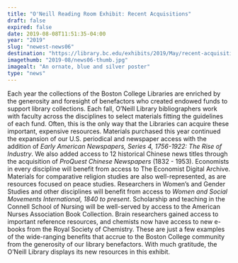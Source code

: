 ```yaml
---
title: "O'Neill Reading Room Exhibit: Recent Acquisitions"
draft: false
expired: false
date: 2019-08-08T11:51:35-04:00
year: "2019"
slug: "newest-news06"
destination: "https://library.bc.edu/exhibits/2019/May/recent-acquisitions-2019/"
imagethumb: "2019-08/news06-thumb.jpg"
imagealt: "An ornate, blue and silver poster"
type: "news"
---
```


Each year the collections of the Boston College Libraries are enriched by the generosity and foresight of benefactors who created endowed funds to support library collections. Each fall, O’Neill Library bibliographers work with faculty across the disciplines to select materials fitting the guidelines of each fund. Often, this is the only way that the Libraries can acquire these important, expensive resources. Materials purchased this year continued the expansion of our U.S. periodical and newspaper access with the addition of <em>Early American Newspapers, Series 4, 1756-1922: The Rise of Industry</em>. We also added access to 12 historical Chinese news titles through the acquisition of <em>ProQuest Chinese Newspapers</em> (1832 - 1953). Economists in every discipline will benefit from access to The Economist Digital Archive. Materials for comparative religion studies are also well-represented, as are resources focused on peace studies. Researchers in Women’s and Gender Studies and other disciplines will benefit from access to <em>Women and Social Movements International, 1840 to present</em>. Scholarship and teaching in the Connell School of Nursing will be well-served by access to the American Nurses Association Book Collection. Brain researchers gained access to important reference resources, and chemists now have access to new e-books from the Royal Society of Chemistry. These are just a few examples of the wide-ranging benefits that accrue to the Boston College community from the generosity of our library benefactors. With much gratitude, the O’Neill Library displays its new resources in this exhibit.
